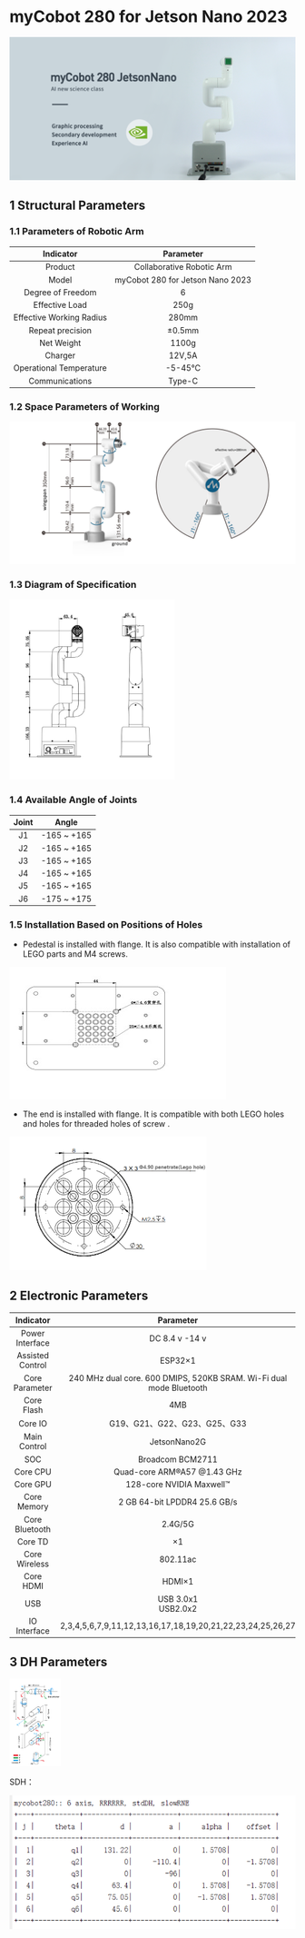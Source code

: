 # myCobot 280 for Jetson Nano 2023

![1-1](../../resourse/2-serialproduct/2.1-280/280JNtu.png)


## 1 Structural Parameters

### 1.1 Parameters of Robotic Arm

|Indicator    |Parameter  |
| :-----------: | :---------: |
| Product	|Collaborative Robotic Arm|
| Model     | myCobot 280 for Jetson Nano 2023 |
| Degree of Freedom      | 6          |
| Effective Load | 250g       |
| Effective Working Radius | 280mm      |
| Repeat precision | ±0.5mm  |
| Net Weight   | 1100g     |
| Charger   | 12V,5A  |
| Operational Temperature | -5-45℃     |
| Communications         | Type-C     |

### 1.2 Space Parameters of Working

![工作范围](../../resourse/2-serialproduct/2.1-280/JN/2.1.3.1产品参数介绍/工作范围.png)

### 1.3 Diagram of Specification

<img src="../../resourse/2-serialproduct/2.1-280/JN/2.1.3.1产品参数介绍/jetsonnano规格尺寸.jpg" style="zoom:35%;" />

### 1.4 Available Angle of Joints

| Joint     | Angle           |
| :-------: | :--------------:|
| J1        | -165 ~ +165     |
| J2        | -165 ~ +165     |
| J3        | -165 ~ +165     |
| J4        | -165 ~ +165     |
| J5        | -165 ~ +165     |
| J6        | -175 ~ +175     |


### 1.5 Installation Based on Positions of Holes

- Pedestal is installed with flange. It is also compatible with installation of LEGO parts and M4 screws.

![孔位安装](../../resourse/2-serialproduct/2.1-280/JN/2.1.3.1产品参数介绍/jetsonnano底座.jpg)

- The end is installed with flange. It is compatible with both LEGO holes and holes for threaded holes of screw .

<img src="../../resourse/2-serialproduct/2.1-280/JN/2.1.3.1产品参数介绍/末端.png" style="zoom:60%;" />


## 2 Electronic Parameters

|  Indicator      | Parameter |
| :---------: | :--------------:|
| Power Interface | DC 8.4 v -14 v |
| Assisted Control | ESP32×1 |
| Core Parameter | 240 MHz dual core. 600 DMIPS, 520KB SRAM. Wi-Fi dual mode Bluetooth |
| Core Flash | 4MB |
| Core IO | G19、G21、G22、G23、G25、G33 |
| Main Control | JetsonNano2G |
| SOC        | Broadcom BCM2711     |
| Core CPU   | Quad-core ARM®A57 @1.43 GHz |
| Core GPU | 128-core  NVIDIA Maxwell™ |
| Core Memory | 2 GB 64-bit LPDDR4 25.6 GB/s |
| Core Bluetooth      | 2.4G/5G                 |
| Core TD             | ×1                 |
| Core Wireless       | 802.11ac              |
| Core HDMI      | HDMI×1                 |
| USB        | USB 3.0x1<br/>USB2.0x2 |
| IO Interface   | 2,3,4,5,6,7,9,11,12,13,16,17,18,19,20,21,22,23,24,25,26,27         |



## 3 DH Parameters

<img src="../../resourse/2-serialproduct/2.1-280/JN/2.1.3.1产品参数介绍/280DH参数.jpg" style="zoom:15%;" />

SDH：

<div align=center><img src="../../resourse/2-serialproduct/2.1-280/M5/2.1.1.1产品参数介绍/SDH参数表.png"></div>
